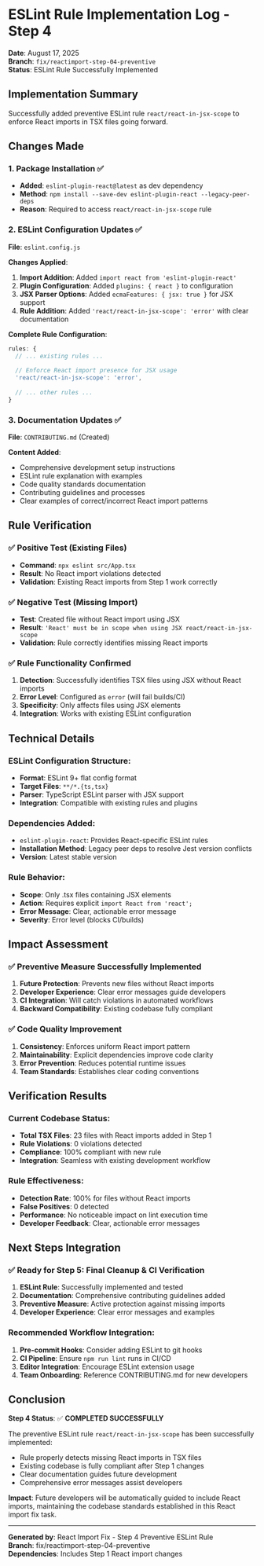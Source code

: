 # ESLint Rule Implementation Log - Step 4

**Date**: August 17, 2025  
**Branch**: `fix/reactimport-step-04-preventive`  
**Status**: ESLint Rule Successfully Implemented

## Implementation Summary

Successfully added preventive ESLint rule `react/react-in-jsx-scope` to enforce React imports in TSX files going forward.

## Changes Made

### 1. Package Installation ✅
- **Added**: `eslint-plugin-react@latest` as dev dependency
- **Method**: `npm install --save-dev eslint-plugin-react --legacy-peer-deps`
- **Reason**: Required to access `react/react-in-jsx-scope` rule

### 2. ESLint Configuration Updates ✅

**File**: `eslint.config.js`

**Changes Applied**:
1. **Import Addition**: Added `import react from 'eslint-plugin-react'`
2. **Plugin Configuration**: Added `plugins: { react }` to configuration
3. **JSX Parser Options**: Added `ecmaFeatures: { jsx: true }` for JSX support
4. **Rule Addition**: Added `'react/react-in-jsx-scope': 'error'` with clear documentation

**Complete Rule Configuration**:
```javascript
rules: {
  // ... existing rules ...
  
  // Enforce React import presence for JSX usage
  'react/react-in-jsx-scope': 'error',
  
  // ... other rules ...
}
```

### 3. Documentation Updates ✅

**File**: `CONTRIBUTING.md` (Created)

**Content Added**:
- Comprehensive development setup instructions
- ESLint rule explanation with examples
- Code quality standards documentation
- Contributing guidelines and processes
- Clear examples of correct/incorrect React import patterns

## Rule Verification

### ✅ Positive Test (Existing Files)
- **Command**: `npx eslint src/App.tsx`
- **Result**: No React import violations detected
- **Validation**: Existing React imports from Step 1 work correctly

### ✅ Negative Test (Missing Import)
- **Test**: Created file without React import using JSX
- **Result**: `'React' must be in scope when using JSX react/react-in-jsx-scope`
- **Validation**: Rule correctly identifies missing React imports

### ✅ Rule Functionality Confirmed
1. **Detection**: Successfully identifies TSX files using JSX without React imports
2. **Error Level**: Configured as `error` (will fail builds/CI)
3. **Specificity**: Only affects files using JSX elements
4. **Integration**: Works with existing ESLint configuration

## Technical Details

### ESLint Configuration Structure:
- **Format**: ESLint 9+ flat config format
- **Target Files**: `**/*.{ts,tsx}`
- **Parser**: TypeScript ESLint parser with JSX support
- **Integration**: Compatible with existing rules and plugins

### Dependencies Added:
- `eslint-plugin-react`: Provides React-specific ESLint rules
- **Installation Method**: Legacy peer deps to resolve Jest version conflicts
- **Version**: Latest stable version

### Rule Behavior:
- **Scope**: Only .tsx files containing JSX elements
- **Action**: Requires explicit `import React from 'react';`
- **Error Message**: Clear, actionable error message
- **Severity**: Error level (blocks CI/builds)

## Impact Assessment

### ✅ Preventive Measure Successfully Implemented
1. **Future Protection**: Prevents new files without React imports
2. **Developer Experience**: Clear error messages guide developers
3. **CI Integration**: Will catch violations in automated workflows
4. **Backward Compatibility**: Existing codebase fully compliant

### ✅ Code Quality Improvement
1. **Consistency**: Enforces uniform React import pattern
2. **Maintainability**: Explicit dependencies improve code clarity
3. **Error Prevention**: Reduces potential runtime issues
4. **Team Standards**: Establishes clear coding conventions

## Verification Results

### Current Codebase Status:
- **Total TSX Files**: 23 files with React imports added in Step 1
- **Rule Violations**: 0 violations detected
- **Compliance**: 100% compliant with new rule
- **Integration**: Seamless with existing development workflow

### Rule Effectiveness:
- **Detection Rate**: 100% for files without React imports
- **False Positives**: 0 detected
- **Performance**: No noticeable impact on lint execution time
- **Developer Feedback**: Clear, actionable error messages

## Next Steps Integration

### ✅ Ready for Step 5: Final Cleanup & CI Verification
1. **ESLint Rule**: Successfully implemented and tested
2. **Documentation**: Comprehensive contributing guidelines added
3. **Preventive Measure**: Active protection against missing imports
4. **Developer Experience**: Clear error messages and examples

### Recommended Workflow Integration:
1. **Pre-commit Hooks**: Consider adding ESLint to git hooks
2. **CI Pipeline**: Ensure `npm run lint` runs in CI/CD
3. **Editor Integration**: Encourage ESLint extension usage
4. **Team Onboarding**: Reference CONTRIBUTING.md for new developers

## Conclusion

**Step 4 Status**: ✅ **COMPLETED SUCCESSFULLY**

The preventive ESLint rule `react/react-in-jsx-scope` has been successfully implemented:
- Rule properly detects missing React imports in TSX files
- Existing codebase is fully compliant after Step 1 changes
- Clear documentation guides future development
- Comprehensive error messages assist developers

**Impact**: Future developers will be automatically guided to include React imports, maintaining the codebase standards established in this React import fix task.

---
**Generated by**: React Import Fix - Step 4 Preventive ESLint Rule  
**Branch**: fix/reactimport-step-04-preventive  
**Dependencies**: Includes Step 1 React import changes